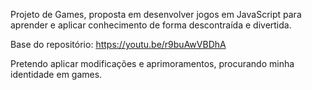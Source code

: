 Projeto de Games, proposta em desenvolver jogos em JavaScript para aprender e aplicar conhecimento de forma descontraída e divertida.

Base do repositório: https://youtu.be/r9buAwVBDhA

Pretendo aplicar modificações e aprimoramentos, procurando minha identidade em games.